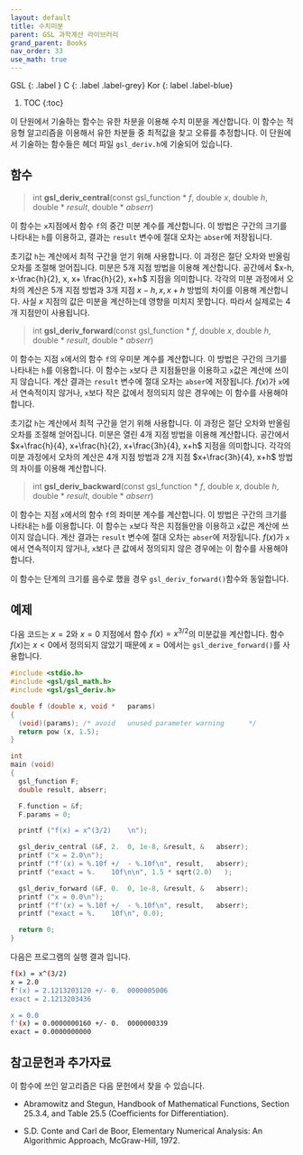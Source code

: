 ```yaml
---
layout: default
title: 수치미분
parent: GSL 과학계산 라이브러리
grand_parent: Books
nav_order: 33
use_math: true
---
```


GSL
{: .label }
C
{: .label .label-grey}
Kor
{: label .label-blue}

1. TOC
{:toc}

이 단원에서 기술하는 함수는 유한 차분을 이용해 수치 미분을 계산합니다. 이 함수는 적응형 알고리즘을 이용해서 유한 차분들 중 최적값을 찾고 오류를 추정합니다. 이 단원에서 기술하는 함수들은 헤더 파일 `gsl_deriv.h`에 기술되어 있습니다.

## 함수

>int **gsl_deriv_central**(const gsl_function * *f*, double *x*, double *h*, double * *result*, double * *abserr*)


이 함수는 `x`지점에서 함수 `f`의 중간 미분 계수를 계산합니다. 이 방법은 구간의 크기를 나타내는 `h`를 이용하고, 결과는 `result` 변수에 절대 오차는 `abser`에 저장됩니다.

초기값 `h`는 계산에서 최적 구간을 얻기 위해 사용합니다. 이 과정은 절단 오차와 반올림 오차를 조절해 얻어집니다.   미분은 5개 지점 방법을 이용해 계산합니다. 공간에서 $x-h, x-\frac{h}{2}, x, x+ \frac{h}{2}, x+h$ 지점을 의미합니다. 각각의 미분 과정에서 오차의 계산은 5개 지점 방법과 3개 지점 $x-h, x, x+h$ 방법의 차이를 이용해 계산합니다. 사실 $x$ 지점의 값은 미분을 계산하는데 영향을 미치지 못합니다. 따라서 실제로는 4개 지점만이 사용됩니다.


>int **gsl_deriv_forward**(const gsl_function * *f*, double *x*, double *h*, double * *result*, double * *abserr*)

이 함수는 지점 `x`에서의 함수 `f`의 우미분 계수를 계산합니다. 이 방법은 구간의 크기를 나타내는 `h`를 이용합니다. 이 함수는 `x`보다 큰 지점들만을 이용하고 `x`값은 계산에 쓰이지 않습니다. 계산 결과는 `result` 변수에 절대 오차는 `abser`에 저장됩니다. $f(x)$가 `x`에서 연속적이지 않거나, `x`보다 작은 값에서 정의되지 않은 경우에는 이 함수를 사용해야 합니다.


초기값 `h`는 계산에서 최적 구간을 얻기 위해 사용합니다. 이 과정은 절단 오차와 반올림 오차를 조절해 얻어집니다.   미분은 열린 4개 지점 방법을 이용해 계산합니다. 공간에서 $x+\frac{h}{4}, x+\frac{h}{2}, x+\frac{3h}{4}, x+h$ 지점을 의미합니다. 각각의 미분 과정에서 오차의 계산은 4개 지점 방법과 2개 지점 $x+\frac{3h}{4}, x+h$ 방법의 차이를 이용해 계산합니다. 


>int **gsl_deriv_backward**(const gsl_function * *f*, double *x*, double *h*, double * *result*, double * *abserr*)



이 함수는 지점 `x`에서의 함수 `f`의 좌미분 계수를 계산합니다. 이 방법은 구간의 크기를 나타내는 `h`를 이용합니다. 이 함수는 `x`보다 작은 지점들만을 이용하고 `x`값은 계산에 쓰이지 않습니다. 계산 결과는 `result` 변수에 절대 오차는 `abser`에 저장됩니다. $f(x)$가 `x`에서 연속적이지 않거나, `x`보다 큰 값에서 정의되지 않은 경우에는 이 함수를 사용해야 합니다.


이 함수는 단계의 크기를 음수로 했을 경우 `gsl_deriv_forward()`함수와 동일합니다.


## 예제
다음 코드는 $x=2$와 $x=0$ 지점에서 함수 $f(x) = x^{3/2}$의 미분값을 계산합니다. 함수 $f(x)$는 $x<0$에서 정의되지 않았기 때문에 $x=0$에서는 `gsl_derive_forward()`를 사용합니다.

```C
#include <stdio.h>
#include <gsl/gsl_math.h>
#include <gsl/gsl_deriv.h>

double f (double x, void *   params)
{
  (void)(params); /* avoid   unused parameter warning      */
  return pow (x, 1.5);
}

int
main (void)
{
  gsl_function F;
  double result, abserr;

  F.function = &f;
  F.params = 0;

  printf ("f(x) = x^(3/2)    \n");

  gsl_deriv_central (&F, 2.  0, 1e-8, &result, &   abserr);
  printf ("x = 2.0\n");
  printf ("f'(x) = %.10f +/  - %.10f\n", result,   abserr);
  printf ("exact = %.    10f\n\n", 1.5 * sqrt(2.0)   );

  gsl_deriv_forward (&F, 0.  0, 1e-8, &result, &   abserr);
  printf ("x = 0.0\n");
  printf ("f'(x) = %.10f +/  - %.10f\n", result,   abserr);
  printf ("exact = %.    10f\n", 0.0);

  return 0;
}
```

다음은 프로그램의 실행 결과 입니다.

```bash
f(x) = x^(3/2)
x = 2.0
f'(x) = 2.1213203120 +/- 0.  0000005006
exact = 2.1213203436

x = 0.0
f'(x) = 0.0000000160 +/- 0.  0000000339
exact = 0.0000000000
```
     
## 참고문헌과 추가자료
이 함수에 쓰인 알고리즘은 다음 문헌에서 찾을 수 있습니다.

- Abramowitz and Stegun, Handbook of Mathematical Functions, Section 25.3.4, and Table 25.5 (Coefficients for Differentiation).

- S.D. Conte and Carl de Boor, Elementary Numerical Analysis: An Algorithmic Approach, McGraw-Hill, 1972.



